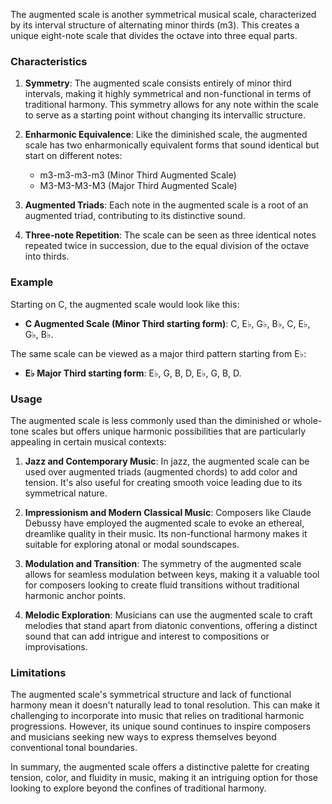 The augmented scale is another symmetrical musical scale, characterized by its interval structure of alternating minor thirds (m3). This creates a unique eight-note scale that divides the octave into three equal parts.

### Characteristics

1. **Symmetry**: The augmented scale consists entirely of minor third intervals, making it highly symmetrical and non-functional in terms of traditional harmony. This symmetry allows for any note within the scale to serve as a starting point without changing its intervallic structure.

2. **Enharmonic Equivalence**: Like the diminished scale, the augmented scale has two enharmonically equivalent forms that sound identical but start on different notes:
   - m3-m3-m3-m3 (Minor Third Augmented Scale)
   - M3-M3-M3-M3 (Major Third Augmented Scale)

3. **Augmented Triads**: Each note in the augmented scale is a root of an augmented triad, contributing to its distinctive sound.

4. **Three-note Repetition**: The scale can be seen as three identical notes repeated twice in succession, due to the equal division of the octave into thirds.

### Example

Starting on C, the augmented scale would look like this:

- **C Augmented Scale (Minor Third starting form)**: C, E♭, G♭, B♭, C, E♭, G♭, B♭.

The same scale can be viewed as a major third pattern starting from E♭:

- **E♭ Major Third starting form**: E♭, G, B, D, E♭, G, B, D.

### Usage

The augmented scale is less commonly used than the diminished or whole-tone scales but offers unique harmonic possibilities that are particularly appealing in certain musical contexts:

1. **Jazz and Contemporary Music**: In jazz, the augmented scale can be used over augmented triads (augmented chords) to add color and tension. It's also useful for creating smooth voice leading due to its symmetrical nature.

2. **Impressionism and Modern Classical Music**: Composers like Claude Debussy have employed the augmented scale to evoke an ethereal, dreamlike quality in their music. Its non-functional harmony makes it suitable for exploring atonal or modal soundscapes.

3. **Modulation and Transition**: The symmetry of the augmented scale allows for seamless modulation between keys, making it a valuable tool for composers looking to create fluid transitions without traditional harmonic anchor points.

4. **Melodic Exploration**: Musicians can use the augmented scale to craft melodies that stand apart from diatonic conventions, offering a distinct sound that can add intrigue and interest to compositions or improvisations.

### Limitations

The augmented scale's symmetrical structure and lack of functional harmony mean it doesn't naturally lead to tonal resolution. This can make it challenging to incorporate into music that relies on traditional harmonic progressions. However, its unique sound continues to inspire composers and musicians seeking new ways to express themselves beyond conventional tonal boundaries.

In summary, the augmented scale offers a distinctive palette for creating tension, color, and fluidity in music, making it an intriguing option for those looking to explore beyond the confines of traditional harmony.